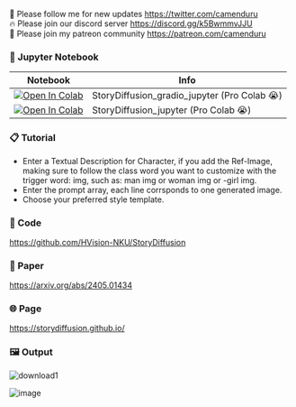 🐣 Please follow me for new updates https://twitter.com/camenduru <br />
🔥 Please join our discord server https://discord.gg/k5BwmmvJJU <br />
🥳 Please join my patreon community https://patreon.com/camenduru <br />

### 🍊 Jupyter Notebook

| Notebook | Info
| --- | --- |
[![Open In Colab](https://colab.research.google.com/assets/colab-badge.svg)](https://colab.research.google.com/github/camenduru/StoryDiffusion-jupyter/blob/main/StoryDiffusion_gradio_jupyter.ipynb) | StoryDiffusion_gradio_jupyter (Pro Colab 😭)
[![Open In Colab](https://colab.research.google.com/assets/colab-badge.svg)](https://colab.research.google.com/github/camenduru/StoryDiffusion-jupyter/blob/main/StoryDiffusion_jupyter.ipynb) | StoryDiffusion_jupyter (Pro Colab 😭)

### 📋 Tutorial
- Enter a Textual Description for Character, if you add the Ref-Image, making sure to follow the class word you want to customize with the trigger word: img, such as: man img or woman img or -girl img.
- Enter the prompt array, each line corrsponds to one generated image.
- Choose your preferred style template.

### 🧬 Code
https://github.com/HVision-NKU/StoryDiffusion

### 📄 Paper
https://arxiv.org/abs/2405.01434

### 🌐 Page
https://storydiffusion.github.io/

### 🖼 Output
![download1](https://github.com/camenduru/StoryDiffusion-jupyter/assets/54370274/267019eb-7415-459e-a550-cc4a07b8e31b)

![image](https://github.com/camenduru/StoryDiffusion-jupyter/assets/54370274/748717a8-95b3-4b2e-9e16-d7813f86bd3b)

